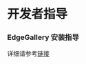 开发者指导
=================

### EdgeGallery 安装指导

详细请参考[链接](https://gitee.com/edgegallery/platform-mgmt/blob/master/README.md)

